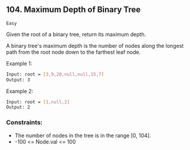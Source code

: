 ## 104. Maximum Depth of Binary Tree
`Easy`

Given the root of a binary tree, return its maximum depth.

A binary tree's maximum depth is the number of nodes along the longest path from the root node down to the farthest leaf node.

Example 1:
```sh
Input: root = [3,9,20,null,null,15,7]
Output: 3
```

Example 2:
```sh
Input: root = [1,null,2]
Output: 2
```

### Constraints:

- The number of nodes in the tree is in the range [0, 104].
- -100 <= Node.val <= 100
